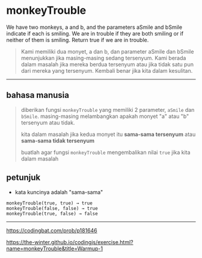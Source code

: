 # monkeyTrouble

We have two monkeys, a and b, and the parameters aSmile and bSmile indicate if each is smiling. We are in trouble if they are both smiling or if neither of them is smiling. Return true if we are in trouble.

> Kami memiliki dua monyet, a dan b, dan parameter aSmile dan bSmile menunjukkan jika masing-masing sedang tersenyum. Kami berada dalam masalah jika mereka berdua tersenyum atau jika tidak satu pun dari mereka yang tersenyum. Kembali benar jika kita dalam kesulitan.

---

## bahasa manusia

> diberikan fungsi `monkeyTrouble` yang memiliki 2 parameter, `aSmile` dan `bSmile`. masing-masing melambangkan apakah monyet "a" atau "b" tersenyum atau tidak.
> 
> kita dalam masalah jika kedua monyet itu **sama-sama tersenyum** atau **sama-sama tidak tersenyum**
> 
> buatlah agar fungsi `monkeyTrouble` mengembalikan nilai `true` jika kita dalam masalah

## petunjuk
- kata kuncinya adalah "sama-sama"

```
monkeyTrouble(true, true) → true
monkeyTrouble(false, false) → true
monkeyTrouble(true, false) → false
```

---

https://codingbat.com/prob/p181646

https://the-winter.github.io/codingjs/exercise.html?name=monkeyTrouble&title=Warmup-1
